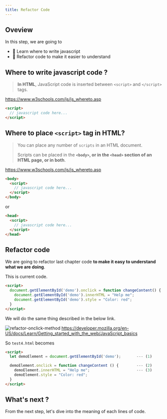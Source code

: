 ```yaml
---
title: Refactor Code
---
```


## Oveview

In this step, we are going to
  - 🐯 Learn where to write javascript
  - 🐅 Refactor code to make it easier to understand


## Where to write javascript code ?
> **In HTML**, JavaScript code is inserted between `<script>` and `</script>` tags.

https://www.w3schools.com/js/js_whereto.asp

```html title="In html file"
<script>
  // javascript code here...
</script>
```


## Where to place `<script>` tag in HTML?

> You can place any number of `scripts` in an HTML document.
> 
> Scripts can be placed in the **`<body>`, or in the `<head>` section of an HTML page, or in both**.

https://www.w3schools.com/js/js_whereto.asp

```html title="inside <body>"
<body>
  <script>
    // javascript code here...
  </script>
</body>
```

or

```html title="inside <head>"
<head>
  <script>
    // javascript code here...
  </script>
</head>
```


## Refactor code
We are going to refactor last chapter code **to make it easy to understand what we are doing**.

This is current code.

```html
<script>
  document.getElementById('demo').onclick = function changeContent() {
    document.getElementById('demo').innerHTML = "Help me";
    document.getElementById('demo').style = "Color: red";
  }
</script>
```

We will do the same thing described in the below link. 


![refactor-onclick-method](https://storage.googleapis.com/coderhackers-assets/docs/img/2020-04-13-16-42-20.png)
https://developer.mozilla.org/en-US/docs/Learn/Getting_started_with_the_web/JavaScript_basics


So `test4.html` becomes
```html title="test4.html"
<script>
  let demoElement = document.getElementById('demo');       --- (1)

  demoElement.onclick = function changeContent () {        --- (2)
    demoElement.innerHTML = "Help me";                     --- (3)
    demoElement.style = "Color: red";
  }
</script>
```


## What's next ?
From the next step, let's dive into the meaning of each lines of code.
